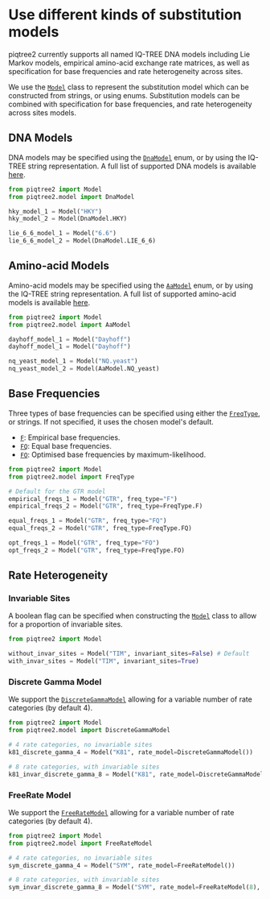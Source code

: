 # Use different kinds of substitution models

piqtree2 currently supports all named IQ-TREE DNA models including Lie Markov models, empirical amino-acid exchange rate matrices,
as well as specification for base frequencies and rate heterogeneity across sites.

We use the [`Model`](../api/model/Model.md) class to represent the substitution model which can be constructed from strings, or
using enums. Substitution models can be combined with specification for base frequencies, and rate heterogeneity across sites models.

## DNA Models

DNA models may be specified using the [`DnaModel`](../api/model/SubstitutionModel.md#piqtree2.model.DnaModel) enum, or by using
the IQ-TREE string representation. A full list of supported DNA models is available [here](../api/model/SubstitutionModel.md#piqtree2.model.DnaModel).

```python
from piqtree2 import Model
from piqtree2.model import DnaModel

hky_model_1 = Model("HKY")
hky_model_2 = Model(DnaModel.HKY)

lie_6_6_model_1 = Model("6.6")
lie_6_6_model_2 = Model(DnaModel.LIE_6_6)
```

## Amino-acid Models

Amino-acid models may be specified using the [`AaModel`](../api/model/SubstitutionModel.md#piqtree2.model.AaModel) enum, or by using
the IQ-TREE string representation. A full list of supported amino-acid models is available [here](../api/model/SubstitutionModel.md#piqtree2.model.AaModel).

```python
from piqtree2 import Model
from piqtree2.model import AaModel

dayhoff_model_1 = Model("Dayhoff")
dayhoff_model_1 = Model("Dayhoff")

nq_yeast_model_1 = Model("NQ.yeast")
nq_yeast_model_2 = Model(AaModel.NQ_yeast)
```

## Base Frequencies

Three types of base frequencies can be specified using either the [`FreqType`](../api/model/FreqType.md), or strings.
If not specified, it uses the chosen model's default.

- [`F`](../api/model/FreqType.md#piqtree2.model.FreqType.F): Empirical base frequencies.
- [`FQ`](../api/model/FreqType.md#piqtree2.model.FreqType.FQ): Equal base frequencies.
- [`FO`](../api/model/FreqType.md#piqtree2.model.FreqType.FO): Optimised base frequencies by maximum-likelihood.

```python
from piqtree2 import Model
from piqtree2.model import FreqType

# Default for the GTR model
empirical_freqs_1 = Model("GTR", freq_type="F")
empirical_freqs_2 = Model("GTR", freq_type=FreqType.F)

equal_freqs_1 = Model("GTR", freq_type="FQ")
equal_freqs_2 = Model("GTR", freq_type=FreqType.FQ)

opt_freqs_1 = Model("GTR", freq_type="FO")
opt_freqs_2 = Model("GTR", freq_type=FreqType.FO)
```

## Rate Heterogeneity

### Invariable Sites

A boolean flag can be specified when constructing the [`Model`](../api/model/Model.md) class to allow for a proportion of invariable sites.

```python
from piqtree2 import Model

without_invar_sites = Model("TIM", invariant_sites=False) # Default
with_invar_sites = Model("TIM", invariant_sites=True)
```

### Discrete Gamma Model

We support the [`DiscreteGammaModel`](../api/model/RateModel.md#piqtree2.model.DiscreteGammaModel) allowing for a variable number of rate categories (by default 4).

```python
from piqtree2 import Model
from piqtree2.model import DiscreteGammaModel

# 4 rate categories, no invariable sites
k81_discrete_gamma_4 = Model("K81", rate_model=DiscreteGammaModel())

# 8 rate categories, with invariable sites
k81_invar_discrete_gamma_8 = Model("K81", rate_model=DiscreteGammaModel(8), invariant_sites=True)
```

### FreeRate Model

We support the [`FreeRateModel`](../api/model/RateModel.md#piqtree2.model.FreeRateModel) allowing for a variable number of rate categories (by default 4).

```python
from piqtree2 import Model
from piqtree2.model import FreeRateModel

# 4 rate categories, no invariable sites
sym_discrete_gamma_4 = Model("SYM", rate_model=FreeRateModel())

# 8 rate categories, with invariable sites
sym_invar_discrete_gamma_8 = Model("SYM", rate_model=FreeRateModel(8), invariant_sites=True)
```

